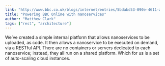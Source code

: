 ```yaml
---
link: "http://www.bbc.co.uk/blogs/internet/entries/5bdabd53-090e-4611-a5d5-4faea05aeb35"
title: "Powering BBC Online with nanoservices"
author: "Matthew Clark"
tags: ["rest", "architecture"]
---
```


We’ve created a simple internal platform that allows nanoservices to be uploaded, as code. It then allows a nanoservice to be executed on demand, via a RESTful API. There are no containers or servers dedicated to each nanoservice; instead, they all run on a shared platform. Which for us is a set of auto-scaling cloud instances.

